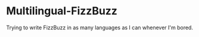 Multilingual-FizzBuzz
=====================

Trying to write FizzBuzz in as many languages as I can whenever I'm bored.
